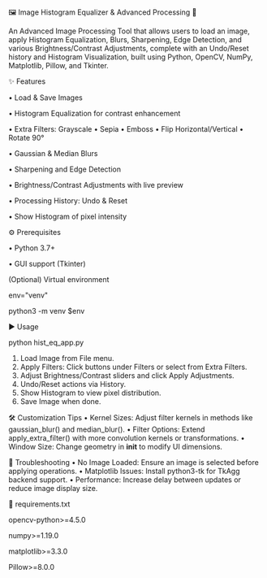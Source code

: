 🖼️ Image Histogram Equalizer & Advanced Processing 🔧

An Advanced Image Processing Tool that allows users to load an image, apply Histogram Equalization, Blurs, Sharpening, Edge Detection, and various Brightness/Contrast Adjustments, complete with an Undo/Reset history and Histogram Visualization, built using Python, OpenCV, NumPy, Matplotlib, Pillow, and Tkinter.
 
✨ Features

•	Load & Save Images

•	Histogram Equalization for contrast enhancement

•	Extra Filters: Grayscale • Sepia • Emboss • Flip Horizontal/Vertical • Rotate 90°

•	Gaussian & Median Blurs

•	Sharpening and Edge Detection

•	Brightness/Contrast Adjustments with live preview

•	Processing History: Undo & Reset

•	Show Histogram of pixel intensity
 
 
⚙️ Prerequisites

•	Python 3.7+

•	GUI support (Tkinter)
 

(Optional) Virtual environment

env="venv"

python3 -m venv $env


▶️ Usage

python hist_eq_app.py

1.	Load Image from File menu.
2.	Apply Filters: Click buttons under Filters or select from Extra Filters.
3.	Adjust Brightness/Contrast sliders and click Apply Adjustments.
4.	Undo/Reset actions via History.
5.	Show Histogram to view pixel distribution.
6.	Save Image when done.
 

 
🛠️ Customization Tips
•	Kernel Sizes: Adjust filter kernels in methods like gaussian_blur() and median_blur().
•	Filter Options: Extend apply_extra_filter() with more convolution kernels or transformations.
•	Window Size: Change geometry in __init__ to modify UI dimensions.
 
🐛 Troubleshooting
•	No Image Loaded: Ensure an image is selected before applying operations.
•	Matplotlib Issues: Install python3-tk for TkAgg backend support.
•	Performance: Increase delay between updates or reduce image display size.
 
 
📝 requirements.txt

opencv-python>=4.5.0

numpy>=1.19.0

matplotlib>=3.3.0

Pillow>=8.0.0

